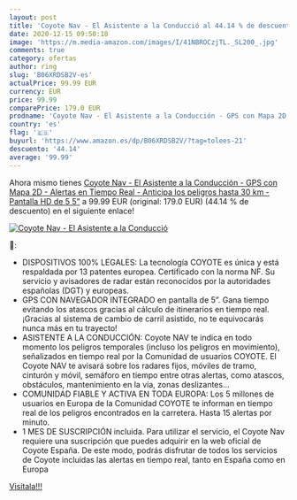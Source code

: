 ```yaml
---
layout: post
title: 'Coyote Nav - El Asistente a la Conducció al 44.14 % de descuento'
date: 2020-12-15 09:50:18
image: 'https://m.media-amazon.com/images/I/41NBROCzjTL._SL200_.jpg'
comments: true
category: ofertas
author: ring
slug: 'B06XRDSB2V-es'
actualPrice: 99.99 EUR
currency: EUR
price: 99.99
comparePrice: 179.0 EUR
prodname: 'Coyote Nav - El Asistente a la Conducción - GPS con Mapa 2D - Alertas en Tiempo Real - Anticipa los peligros hasta 30 km - Pantalla HD de 5 5”'
country: 'es'
flag: '🇪🇸'
buyurl: 'https://www.amazon.es/dp/B06XRDSB2V/?tag=tolees-21'
descuento: '44.14'
average: '99.99'
---
```


Ahora mismo tienes [Coyote Nav - El Asistente a la Conducción - GPS con Mapa 2D - Alertas en Tiempo Real - Anticipa los peligros hasta 30 km - Pantalla HD de 5 5”](https://www.amazon.es/dp/B06XRDSB2V/?tag=tolees-21) a 99.99 EUR (original: 179.0 EUR) (44.14 %  de descuento) en el siguiente enlace!

[![Coyote Nav - El Asistente a la Conducció](https://m.media-amazon.com/images/I/41NBROCzjTL._SL200_.jpg)](https://www.amazon.es/dp/B06XRDSB2V/?tag=tolees-21)

🔎:

- DISPOSITIVOS 100% LEGALES: La tecnología COYOTE es única y está respaldada por 13 patentes europea. Certificado con la norma NF. Su servicio y avisadores de radar están reconocidos por la autoridades españolas (DGT) y europeas.
- GPS CON NAVEGADOR INTEGRADO en pantalla de 5”. Gana tiempo evitando los atascos gracias al cálculo de itinerarios en tiempo real. ¡Gracias al sistema de cambio de carril asistido, no te equivocarás nunca más en tu trayecto!
- ASISTENTE A LA CONDUCCIÓN: Coyote NAV te indica en todo momento los peligros temporales (incluso los peligros en movimiento), señalizados en tiempo real por la Comunidad de usuarios COYOTE. El Coyote NAV te avisará sobre los radares fijos, móviles de tramo, cinturón y móvil, semáforo en tiempo entre otras alertas, como atascos, obstáculos, mantenimiento en la vía, zonas deslizantes…
- COMUNIDAD FIABLE Y ACTIVA EN TODA EUROPA: Los 5 millones de usuarios en Europa de la Comunidad COYOTE te informan en tiempo real de los peligros encontrados en la carretera. Hasta 15 alertas por minuto.
- 1 MES DE SUSCRIPCIÓN incluida. Para utilizar el servicio, el Coyote Nav requiere una suscripción que puedes adquirir en la web oficial de Coyote España. De este modo, podrás disfrutar de todos los servicios de Coyote incluidas las alertas en tiempo real, tanto en España como en Europa

[Visítala!!!](https://www.amazon.es/dp/B06XRDSB2V/?tag=tolees-21)
